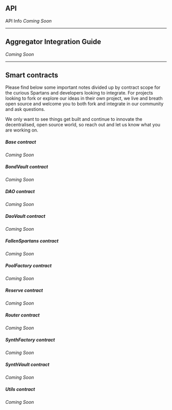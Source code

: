 ## API

API Info *Coming Soon*

---

## Aggregator Integration Guide

*Coming Soon*

---

## Smart contracts

Please find below some important notes divided up by contract scope for the curious Spartans and developers looking to integrate.
For projects looking to fork or explore our ideas in their own project, we live and breath open source and welcome you to both fork and integrate in our community and ask questions. 

We only want to see things get built and continue to innovate the decentralised, open source world, so reach out and let us know what you are working on.

##### Base contract

*Coming Soon*

##### BondVault contract

*Coming Soon*

##### DAO contract

*Coming Soon*

##### DaoVault contract

*Coming Soon*

##### FallenSpartans contract

*Coming Soon*

##### PoolFactory contract

*Coming Soon*

##### Reserve contract

*Coming Soon*

##### Router contract

*Coming Soon*

##### SynthFactory contract

*Coming Soon*

##### SynthVault contract

*Coming Soon*

##### Utils contract

*Coming Soon*